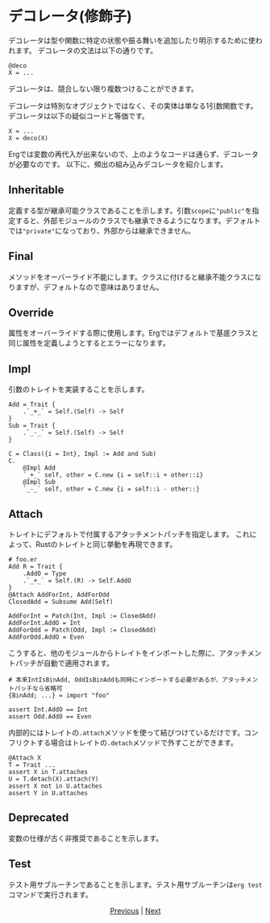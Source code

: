 # デコレータ(修飾子)

デコレータは型や関数に特定の状態や振る舞いを追加したり明示するために使われます。
デコレータの文法は以下の通りです。

```erg
@deco
X = ...
```

デコレータは、競合しない限り複数つけることができます。

デコレータは特別なオブジェクトではなく、その実体は単なる1引数関数です。デコレータは以下の疑似コードと等価です。

```erg
X = ...
X = deco(X)
```

Ergでは変数の再代入が出来ないので、上のようなコードは通らず、デコレータが必要なのです。
以下に、頻出の組み込みデコレータを紹介します。

## Inheritable

定義する型が継承可能クラスであることを示します。引数`scope`に`"public"`を指定すると、外部モジュールのクラスでも継承できるようになります。デフォルトでは`"private"`になっており、外部からは継承できません。

## Final

メソッドをオーバーライド不能にします。クラスに付けると継承不能クラスになりますが、デフォルトなので意味はありません。

## Override

属性をオーバーライドする際に使用します。Ergではデフォルトで基底クラスと同じ属性を定義しようとするとエラーになります。

## Impl

引数のトレイトを実装することを示します。

```erg
Add = Trait {
    .`_+_` = Self.(Self) -> Self
}
Sub = Trait {
    .`_-_` = Self.(Self) -> Self
}

C = Class({i = Int}, Impl := Add and Sub)
C.
    @Impl Add
    `_+_` self, other = C.new {i = self::i + other::i}
    @Impl Sub
    `_-_` self, other = C.new {i = self::i - other::}
```

## Attach

トレイトにデフォルトで付属するアタッチメントパッチを指定します。
これによって、Rustのトレイトと同じ挙動を再現できます。

```erg
# foo.er
Add R = Trait {
    .AddO = Type
    .`_+_` = Self.(R) -> Self.AddO
}
@Attach AddForInt, AddForOdd
ClosedAdd = Subsume Add(Self)

AddForInt = Patch(Int, Impl := ClosedAdd)
AddForInt.AddO = Int
AddForOdd = Patch(Odd, Impl := ClosedAdd)
AddForOdd.AddO = Even
```

こうすると、他のモジュールからトレイトをインポートした際に、アタッチメントパッチが自動で適用されます。

```erg
# 本来IntIsBinAdd, OddIsBinAddも同時にインポートする必要があるが、アタッチメントパッチなら省略可
{BinAdd; ...} = import "foo"

assert Int.AddO == Int
assert Odd.AddO == Even
```

内部的にはトレイトの`.attach`メソッドを使って結びつけているだけです。コンフリクトする場合はトレイトの`.detach`メソッドで外すことができます。

```erg
@Attach X
T = Trait ...
assert X in T.attaches
U = T.detach(X).attach(Y)
assert X not in U.attaches
assert Y in U.attaches
```

## Deprecated

変数の仕様が古く非推奨であることを示します。

## Test

テスト用サブルーチンであることを示します。テスト用サブルーチンは`erg test`コマンドで実行されます。

<p align='center'>
    <a href='./28_spread_syntax.md'>Previous</a> | <a href='./30_error_handling.md'>Next</a>
</p>
